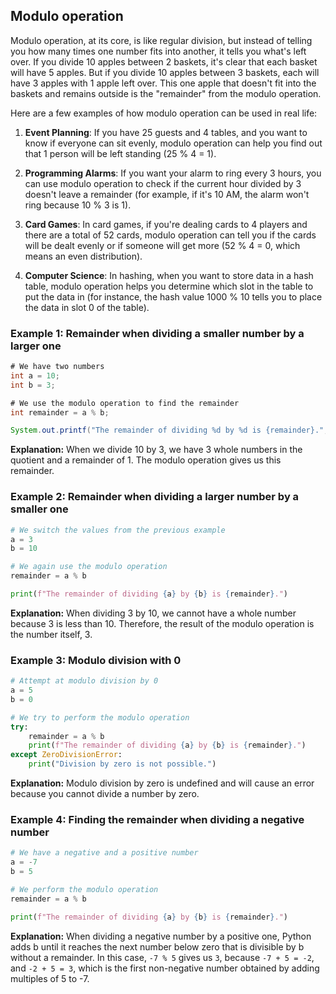 ## Modulo operation

Modulo operation, at its core, is like regular division, but instead of telling you how many times one number fits into another, it tells you what's left over. If you divide 10 apples between 2 baskets, it's clear that each basket will have 5 apples. But if you divide 10 apples between 3 baskets, each will have 3 apples with 1 apple left over. This one apple that doesn't fit into the baskets and remains outside is the "remainder" from the modulo operation.

Here are a few examples of how modulo operation can be used in real life:

1. **Event Planning**: If you have 25 guests and 4 tables, and you want to know if everyone can sit evenly, modulo operation can help you find out that 1 person will be left standing (25 % 4 = 1).

2. **Programming Alarms**: If you want your alarm to ring every 3 hours, you can use modulo operation to check if the current hour divided by 3 doesn't leave a remainder (for example, if it's 10 AM, the alarm won't ring because 10 % 3 is 1).

3. **Card Games**: In card games, if you're dealing cards to 4 players and there are a total of 52 cards, modulo operation can tell you if the cards will be dealt evenly or if someone will get more (52 % 4 = 0, which means an even distribution).

4. **Computer Science**: In hashing, when you want to store data in a hash table, modulo operation helps you determine which slot in the table to put the data in (for instance, the hash value 1000 % 10 tells you to place the data in slot 0 of the table).

### Example 1: Remainder when dividing a smaller number by a larger one

```java
# We have two numbers
int a = 10;
int b = 3;

# We use the modulo operation to find the remainder
int remainder = a % b;

System.out.printf("The remainder of dividing %d by %d is {remainder}.", a, b);
```
**Explanation:** When we divide 10 by 3, we have 3 whole numbers in the quotient and a remainder of 1. The modulo operation gives us this remainder.

### Example 2: Remainder when dividing a larger number by a smaller one

```python
# We switch the values from the previous example
a = 3
b = 10

# We again use the modulo operation
remainder = a % b

print(f"The remainder of dividing {a} by {b} is {remainder}.")
```
**Explanation:** When dividing 3 by 10, we cannot have a whole number because 3 is less than 10. Therefore, the result of the modulo operation is the number itself, 3.

### Example 3: Modulo division with 0

```python
# Attempt at modulo division by 0
a = 5
b = 0

# We try to perform the modulo operation
try:
    remainder = a % b
    print(f"The remainder of dividing {a} by {b} is {remainder}.")
except ZeroDivisionError:
    print("Division by zero is not possible.")
```
**Explanation:** Modulo division by zero is undefined and will cause an error because you cannot divide a number by zero.

### Example 4: Finding the remainder when dividing a negative number

```python
# We have a negative and a positive number
a = -7
b = 5

# We perform the modulo operation
remainder = a % b

print(f"The remainder of dividing {a} by {b} is {remainder}.")
```
**Explanation:** When dividing a negative number by a positive one, Python adds b until it reaches the next number below zero that is divisible by b without a remainder. In this case, `-7 % 5` gives us `3`, because `-7 + 5 = -2`, and `-2 + 5 = 3`, which is the first non-negative number obtained by adding multiples of 5 to -7.